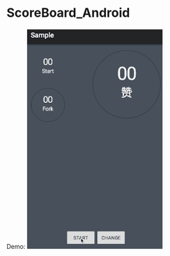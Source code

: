 # ScoreBoard_Android

Demo: 
![alt text](https://github.com/bulbulhossen/ScoreBoard_Android/blob/master/screenshot.gif?raw=true "Demo")
